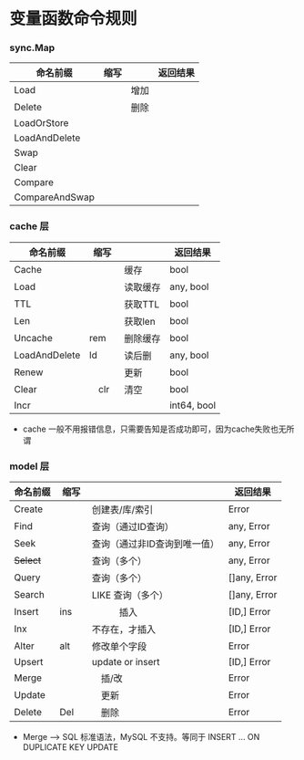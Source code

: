 # 变量函数命令规则



### sync.Map

| 命名前缀           | 缩写 |    | 返回结果 |
|----------------|----|----|------|
| Load           | 　  | 增加 |      |
| Delete         | 　  | 删除 |      |
| LoadOrStore    |    |    |      |
| LoadAndDelete  |    |    |      |
| Swap           |    |    |      |
| Clear          |    |    |      |
| Compare        |    |    |      |
| CompareAndSwap |    |    |      |


### cache 层

| 命名前缀          | 缩写   |       | 返回结果        |
|---------------|------|-------|-------------|
| Cache         | 　    | 缓存    | bool        |
| Load          | 　    | 读取缓存  | any, bool   |
| TTL           |      | 获取TTL | bool        |
| Len           |      | 获取len | bool        |
| Uncache       | rem　 | 删除缓存  | bool        |
| LoadAndDelete | ld   | 读后删   | any, bool   |
| Renew         | 　    | 更新    | bool        |
| Clear         | 　clr | 清空    | bool        |
| Incr          | 　    |       | int64, bool |

* cache 一般不用报错信息，只需要告知是否成功即可，因为cache失败也无所谓


### model 层

| 命名前缀       | 缩写   |                   | 返回结果         |
|------------|------|-------------------|--------------|
| Create     |      | 创建表/库/索引          | Error        |
| Find       |      | 查询（通过ID查询）        | any, Error   |
| Seek       |      | 查询（通过非ID查询到唯一值）   | any, Error   |
| ~~Select~~ |      | 查询（多个）            | any, Error   |
| Query      |      | 查询（多个）            | []any, Error |
| Search     |      | LIKE 查询（多个）       | []any, Error |
| Insert     | ins  | 　　　插入　            | [ID,] Error  |
| Inx        |      | 不存在，才插入　          | [ID,] Error  |
| Alter      | alt  | 修改单个字段　           | Error        |
| Upsert     |      | update or insert　 | [ID,] Error  |
| Merge      |      | 　插/改　  　          | Error        |
| Update     | 　    | 　更新　　             | Error        |
| Delete     | Del　 | 　删除　　             | Error        |

* Merge  --> SQL 标准语法，MySQL 不支持。等同于 INSERT ... ON DUPLICATE KEY UPDATE
